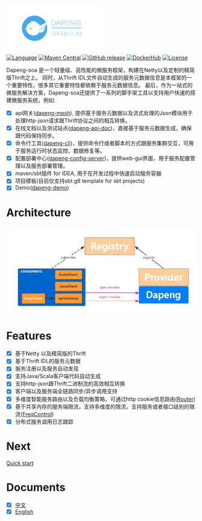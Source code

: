 <img width="254" src="https://github.com/dapeng-soa/documents/blob/master/images/dapeng-logo/%E5%A4%A7%E9%B9%8Flogo-03.png" alt="dapeng-soa" title="dapeng-soa"/>

[![Language](https://img.shields.io/badge/language-Java-orange.svg)](https://www.oracle.com)
[![Maven Central](https://maven-badges.herokuapp.com/maven-central/com.github.dapeng-soa/dapeng-parent/badge.svg)](https://search.maven.org/search?q=com.github.dapeng-soa)
[![GitHub release](https://img.shields.io/github/release/dapeng-soa/dapeng-soa.svg)](https://github.com/dapeng-soa/dapeng-soa/releases)
[![DockerHub](https://img.shields.io/badge/docker-dapengsoa-yellow.svg)](https://hub.docker.com/r/dapengsoa/dapeng-container/)
[![License](https://img.shields.io/badge/license-Apache%202-4EB1BA.svg)](https://www.apache.org/licenses/LICENSE-2.0.html)


Dapeng-soa 是一个轻量级、高性能的微服务框架，构建在Netty以及定制的精简版Thrift之上。 同时，从Thrift IDL文件自动生成的服务元数据信息是本框架的一个重要特性，很多其它重要特性都依赖于服务元数据信息。 最后，作为一站式的微服务解决方案，Dapeng-soa还提供了一系列的脚手架工具以支持用户快速的搭建微服务系统，例如:
- [x] api网关([dapeng-mesh](https://github.com/dapeng-soa/dapeng-mesh)), 提供基于服务元数据以及流式处理的Json模块用于处理http-json请求跟Thrift协议之间的相互转换。
- [x] 在线文档以及测试站点([dapeng-api-doc](https://github.com/dapeng-soa/dapeng-api-doc))，直接基于服务元数据生成，确保跟代码保持同步。
- [x] 命令行工具([dapeng-cli](https://github.com/dapeng-soa/dapeng-cli))，提供命令行或者脚本的方式跟服务集群交互，可用于服务运行时状态监控、数据修复等。
- [x] 配置部署中心([dapeng-config-server](https://github.com/dapeng-soa/dapeng-config-server))，提供web-gui界面，用于服务配置管理以及服务部署管理。
- [x] maven/sbt插件 for IDEA, 用于在开发过程中快速启动服务容器 
- [x] 项目模板(目前仅支持sbt:g8 template for sbt projects)
- [x] Demo([dapeng-demo](http://demo.dapeng-soa.tech))

# Architecture
<p align="center">
<img src="https://github.com/dapeng-soa/documents/blob/master/images/dapeng-architecture.png" alt="dapeng-soa" title="dapeng-soa"/>
</p>

# Features
- [x] 基于Netty 以及精简版的Thrift 
- [x] 基于Thrift IDL的服务元数据
- [x] 服务注册以及服务自动发现
- [x] 支持Java/Scala客户端代码自动生成
- [x] 支持http-json跟Thrift二进制流的高效相互转换
- [x] 客户端以及服务端全链路同步/异步调用支持
- [x] 多维度智能服务路由以及负载均衡策略，可通过http cookie信息路由([Router](https://github.com/dapeng-soa/dapeng-soa/wiki/Dapeng-Service-Route%EF%BC%88%E6%9C%8D%E5%8A%A1%E8%B7%AF%E7%94%B1%E6%96%B9%E6%A1%88%EF%BC%89))
- [x] 基于共享内存的服务端限流，支持多维度的限流，支持服务或者接口级别的限流([FreqControl](https://github.com/dapeng-soa/dapeng-soa/wiki/DapengFreqControl))
- [x] 分布式服务调用日志跟踪

# Next
[Quick start](https://github.com/dapeng-soa/dapeng-soa/blob/master/quickstart.md)

# Documents
- [x] [中文](https://github.com/dapeng-soa/dapeng-soa/blob/master/README.md)
- [x] [English](https://github.com/dapeng-soa/dapeng-soa/blob/master/README_en.md)
